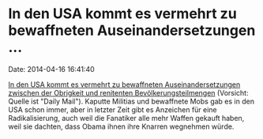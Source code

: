 In den USA kommt es vermehrt zu bewaffneten Auseinandersetzungen \...
=====================================================================

Date: 2014-04-16 16:41:40

[In den USA kommt es vermehrt zu bewaffneten Auseinandersetzungen
zwischen der Obrigkeit und renitenten
Bevölkerungsteilmengen](http://www.dailymail.co.uk/news/article-2602431/Nevada-ranchers-cowboys-break-federal-blockade-round-30-head-cattle-land-dispute-row-intensifies.html)
(Vorsicht: Quelle ist \"Daily Mail\"). Kaputte Militias und bewaffnete
Mobs gab es in den USA schon immer, aber in letzter Zeit gibt es
Anzeichen für eine Radikalisierung, auch weil die Fanatiker alle mehr
Waffen gekauft haben, weil sie dachten, dass Obama ihnen ihre Knarren
wegnehmen würde.
